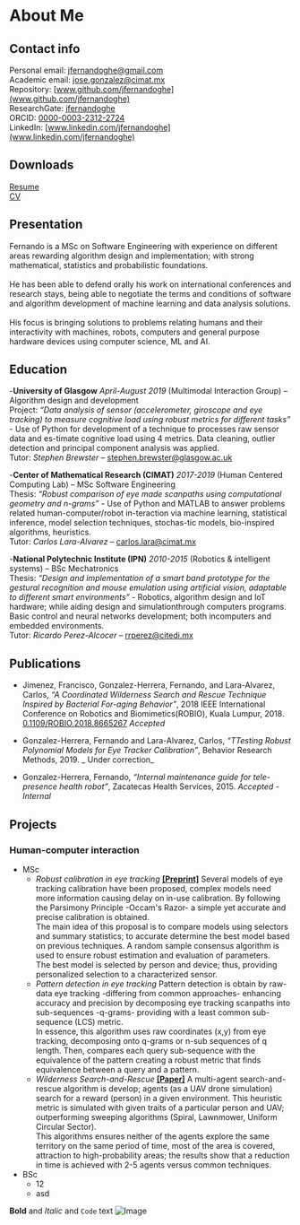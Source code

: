 # About Me

## Contact info
Personal email: [jfernandoghe@gmail.com](mailto:jfernandoghe@gmail.com)<br/>
Academic email: [jose.gonzalez@cimat.mx](mailto:jose.gonzalez@cimat.mx)<br/>
Repository: [www.github.com/jfernandoghe](www.github.com/jfernandoghe)<br/>
ResearchGate: [jfernandoghe](https://www.researchgate.net/profile/Fernando_Gonzalez_Herrera)<br/>
ORCID: [0000-0003-2312-2724](https://orcid.org/0000-0003-2312-2724)<br/>
LinkedIn: [www.linkedin.com/jfernandoghe](www.linkedin.com/jfernandoghe)<br/>

## Downloads
[Resume](https://drive.google.com/open?id=1ktlQNcGXXsIPKtaYB3GNnrZVRXeuzi6y)<br/>
[CV](https://drive.google.com/open?id=1Uh05Ehnvhy4zC3AWNeEpr8_GF9_PJSnG)<br/>

## Presentation

Fernando is a MSc on Software Engineering with experience on different areas rewarding algorithm design and implementation; with strong mathematical, statistics and probabilistic foundations. <br/><br/>
He has been able to defend orally his work on international conferences and research stays, being able to negotiate the terms and conditions of software and algorithm development of machine learning and data analysis solutions.<br/><br/>
His focus is bringing solutions to problems relating humans and their interactivity with machines, robots, computers and general purpose hardware devices using computer science, ML and AI. 

## Education

-**University of Glasgow** _April-August 2019_ (Multimodal Interaction Group) – Algorithm design and development<br/>
Project: _“Data analysis of sensor (accelerometer, giroscope and eye tracking) to measure cognitive load using robust metrics for different tasks”_ - Use of Python for development of a technique to processes raw sensor data and es-timate cognitive load using 4 metrics.  Data cleaning, outlier detection and principal component analysis was applied.<br/>
Tutor: _Stephen Brewster_ – [stephen.brewster@glasgow.ac.uk](mailto:stephen.brewster@glasgow.ac.uk)

-**Center of Mathematical Research (CIMAT)** _2017-2019_ (Human Centered Computing Lab) – MSc Software Engineering<br/>
Thesis: _“Robust comparison of eye made scanpaths using computational geometry and n-grams”_ - Use of Python and MATLAB to answer problems related human-computer/robot in-teraction via machine learning, statistical inference, model selection techniques, stochas-tic models, bio-inspired algorithms, heuristics.<br/>
Tutor: _Carlos Lara-Alvarez_ – [carlos.lara@cimat.mx](mailto:carlos.lara@cimat.mx)

-**National Polytechnic Institute (IPN)** _2010-2015_ (Robotics & intelligent systems) – BSc Mechatronics<br/>
Thesis: _“Design and implementation of a smart band prototype for the gestural recognition  and  mouse  emulation  using  artificial  vision,  adaptable  to  different  smart  environments”_ - Robotics,  algorithm  design  and  IoT  hardware;  while  aiding  design  and  simulationthrough computers programs.  Basic control and neural networks development; both incomputers and embedded environments.<br/>
Tutor: _Ricardo Perez-Alcocer_ – [rrperez@citedi.mx](mailto:rrperez@citedi.mx)

## Publications
- Jimenez, Francisco, Gonzalez-Herrera, Fernando, and Lara-Alvarez, Carlos, _“A  Coordinated  Wilderness  Search  and  Rescue  Technique  Inspired  by  Bacterial  For-aging  Behavior”_,  2018  IEEE  International  Conference  on  Robotics  and  Biomimetics(ROBIO), Kuala Lumpur, 2018.  [0.1109/ROBIO.2018.8665267](https://ieeexplore.ieee.org/document/8665267) _Accepted_
  
- Gonzalez-Herrera,  Fernando  and  Lara-Alvarez,  Carlos, _“TTesting Robust Polynomial Models for Eye Tracker Calibration”_,  Behavior Research Methods, 2019. _ Under correction_
  
- Gonzalez-Herrera, Fernando, _“Internal maintenance guide for tele-presence health robot”_, Zacatecas Health Services, 2015. _Accepted - Internal_

## Projects
### Human-computer interaction
- MSc
  - _Robust calibration in eye tracking_ [**[Preprint]**](https://www.researchgate.net/publication/332766503_Testing_Robust_Polynomial_Models_for_Eye_Tracker_Calibration) Several models of eye tracking calibration have been proposed, complex models need more information causing delay on in-use calibration. By following the Parsimony Principle -Occam's Razor- a simple yet accurate and precise calibration is obtained. <br/>
The main idea of this proposal is to compare models using selectors and summary statistics; to accurate determine the best model based on previous techniques. A random sample consensus algorithm is used to ensure robust estimation and evaluation of parameters.<br/>
The best model is selected by person and device; thus, providing personalized selection to a characterized sensor. 
  - _Pattern detection in eye tracking_ Pattern detection is obtain by raw-data eye tracking -differing from common approaches- enhancing accuracy and precision by decomposing eye tracking scanpaths into sub-sequences -q-grams- providing with a least common sub-sequence (LCS) metric.<br/>
In essence, this algorithm uses raw coordinates (x,y) from eye tracking, decomposing onto q-grams or n-sub sequences of q length. Then, compares each query sub-sequence with the equivalence of the pattern creating a robust metric that finds equivalence between a query and a pattern.
  - _Wilderness Search-and-Rescue_ [**[Paper]**](https://ieeexplore.ieee.org/document/8665267) A multi-agent search-and-rescue algorithm is develop; agents (as a UAV drone simulation) search for a reward (person) in a given environment. This heuristic metric is simulated with given traits of a particular person and UAV; outperforming sweeping algorithms (Spiral, Lawnmower, Uniform Circular Sector).<br/>
This algorithms ensures neither of the agents explore the same territory on the same period of time, most of the area is covered, attraction to high-probability areas; the results show that a reduction in time is achieved with 2-5 agents versus common techniques.
- BSc
  - 12
  - asd



**Bold** and _Italic_ and `Code` text
 ![Image](src)
